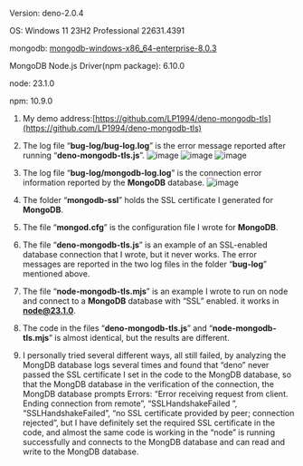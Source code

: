 Version: deno-2.0.4

OS: Windows 11 23H2 Professional 22631.4391

mongodb: [mongodb-windows-x86_64-enterprise-8.0.3](https://downloads.mongodb.com/windows/mongodb-windows-x86_64-enterprise-8.0.3.zip)

MongoDB Node.js Driver(npm package): 6.10.0

node: 23.1.0

npm: 10.9.0

1. My demo address:[https://github.com/LP1994/deno-mongodb-tls](https://github.com/LP1994/deno-mongodb-tls)
2. The log file “**bug-log/bug-log.log**” is the error message reported after running “**deno-mongodb-tls.js**”.
   ![image](https://github.com/user-attachments/assets/144fc242-92a1-4ceb-a66c-62ed86eff8c3)
   ![image](https://github.com/user-attachments/assets/940d3210-f4f9-449b-91fd-e65464bfb8a8)
   ![image](https://github.com/user-attachments/assets/627032cf-90d7-40bc-80d1-4f43e197a378)

3. The log file “**bug-log/mongodb-log.log**” is the connection error information reported by the **MongoDB** database.
   ![image](https://github.com/user-attachments/assets/c1b03d58-c1f5-4d24-9bc3-867af93ff1b5)

4. The folder “**mongodb-ssl**” holds the SSL certificate I generated for **MongoDB**.
5. The file “**mongod.cfg**” is the configuration file I wrote for **MongoDB**.
6. The file “**deno-mongodb-tls.js**” is an example of an SSL-enabled database connection that I wrote, but it never works. The error messages are reported in the two log files in the folder “**bug-log**” mentioned above.
7. The file “**node-mongodb-tls.mjs**” is an example I wrote to run on node and connect to a **MongoDB** database with “SSL” enabled. it works in **node@23.1.0**.
8. The code in the files “**deno-mongodb-tls.js**” and “**node-mongodb-tls.mjs**” is almost identical, but the results are different.
9. I personally tried several different ways, all still failed, by analyzing the MongDB database logs several times and found that “deno” never passed the SSL certificate I set in the code to the MongDB database, so that the MongDB database
   in the verification of the connection, the MongDB database prompts Errors: “Error receiving request from client. Ending connection from remote”, “SSLHandshakeFailed ”, “SSLHandshakeFailed”, “no SSL certificate provided by peer;
   connection rejected”, but I have definitely set the required SSL certificate in the code, and almost the same code is working in the “node” is running successfully and connects to the MongDB database and can read and write to the MongDB
   database.
